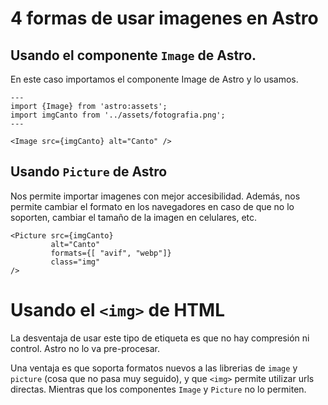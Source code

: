 # 4 formas de usar imagenes en Astro

## Usando el componente `Image` de Astro.

En este caso importamos el componente Image de Astro y lo usamos.

```astro
---
import {Image} from 'astro:assets';
import imgCanto from '../assets/fotografia.png';
---

<Image src={imgCanto} alt="Canto" />
```

## Usando `Picture` de Astro

Nos permite importar imagenes con mejor accesibilidad. Además, nos permite cambiar el formato en los navegadores en caso de que no lo soporten, cambiar el tamaño de la imagen en celulares, etc.

```astro
<Picture src={imgCanto}
         alt="Canto"
         formats={[ "avif", "webp"]}
         class="img"
/>
```

# Usando el `<img>` de HTML

La desventaja de usar este tipo de etiqueta es que no hay compresión ni control. Astro no lo va pre-procesar.

Una ventaja es que soporta formatos nuevos a las librerias de `image` y `picture` (cosa que no pasa muy seguido), y que `<img>` permite utilizar urls directas. Mientras que los componentes `Image` y `Picture` no lo permiten.
